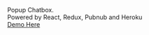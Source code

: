 Popup Chatbox.<br>
Powered by React, Redux, Pubnub and Heroku<br>
<a href="https://react-popup-chatbox.herokuapp.com/">Demo Here</a>
